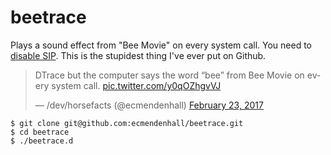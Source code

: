 # beetrace

Plays a sound effect from "Bee Movie" on every system call. You need to [disable SIP](https://apple.stackexchange.com/questions/208762/now-that-el-capitan-is-rootless-is-there-any-way-to-get-dtrace-working). This is the stupidest thing I've ever put on Github.

<blockquote class="twitter-tweet" data-lang="en"><p lang="en" dir="ltr">DTrace but the computer says the word “bee” from Bee Movie on every system call. <a href="https://t.co/y0qOZhgvVJ">pic.twitter.com/y0qOZhgvVJ</a></p>&mdash; /dev/horsefacts (@ecmendenhall) <a href="https://twitter.com/ecmendenhall/status/834794096686465025">February 23, 2017</a></blockquote>

```
$ git clone git@github.com:ecmendenhall/beetrace.git
$ cd beetrace
$ ./beetrace.d
```
